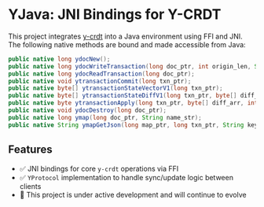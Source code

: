 # YJava: JNI Bindings for Y-CRDT

This project integrates [y-crdt](https://github.com/y-crdt/y-crdt) into a Java environment using FFI and JNI. The following native methods are bound and made accessible from Java:

```java
public native long ydocNew();
public native long ydocWriteTransaction(long doc_ptr, int origin_len, String origin);
public native long ydocReadTransaction(long doc_ptr);
public native void ytransactionCommit(long txn_ptr);
public native byte[] ytransactionStateVectorV1(long txn_ptr);
public native byte[] ytransactionStateDiffV1(long txn_ptr, byte[] diff_arr, int diff_arr_len);
public native byte ytransactionApply(long txn_ptr, byte[] diff_arr, int diff_len);
public native void ydocDestroy(long doc_ptr);
public native long ymap(long doc_ptr, String name_str);
public native String ymapGetJson(long map_ptr, long txn_ptr, String key_str);
```

## Features

- ✅ JNI bindings for core `y-crdt` operations via FFI  
- ✅ `YProtocol` implementation to handle sync/update logic between clients  
- 🔄 This project is under active development and will continue to evolve